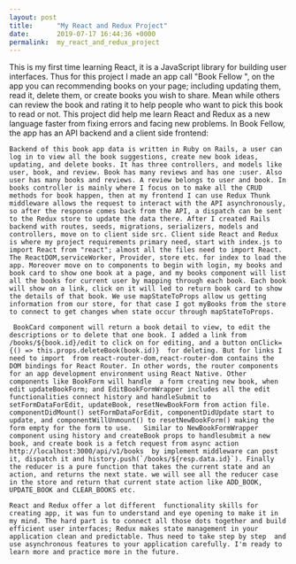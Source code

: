 ```yaml
---
layout: post
title:      "My React and Redux Project"
date:       2019-07-17 16:44:36 +0000
permalink:  my_react_and_redux_project
---
```


   This is my first time learning React, it is a JavaScript library for building user interfaces. Thus for this project I made an app call "Book Fellow ", on the app you can recommending books on your page; including updating them, read it, delete them, or create books you wish to share. Mean while others can review the book and rating it to help people who want to pick this book to read or not. This project did help me learn React and Redux as a new language faster from fixing errors and facing new problems. In Book Fellow, the app has an API backend and a client side frontend:
	  
	Backend of this book app data is written in Ruby on Rails, a user can log in to view all the book suggestions, create new book ideas, updating, and delete books. It has three controllers, and models like user, book, and review. Book has many reviews and has one :user. Also user has many books and reviews. A review belongs to user and book. In books controller is mainly where I focus on to make all the CRUD methods for book happen, then at my frontend I can use Redux Thunk middleware allows the request to interact with the API asynchronously, so after the response comes back from the API, a dispatch can be sent to the Redux store to update the data there. After I created Rails backend with routes, seeds, migrations, serializers, models and controllers, move on to client side src. Client side React and Redux is where my project requirements primary need, start with index.js to import React from "react"; almost all the files need to import React. The ReactDOM,serviceWorker, Provider, store etc. for index to load the app. Moreover move on to components to begin with login, my books and book card to show one book at a page, and my books component will list all the books for current user by mapping through each book. Each book will show on a link, click on it will led to return book card to show the details of that book. We use mapStateToProps allow us getting information from our store, for that case I got myBooks from the store to connect to get changes when state occur through mapStateToProps. 
	
	 BookCard component will return a book detail to view, to edit the descriptions or to delete that one book. I added a link from /books/${book.id}/edit to click on for editing, and a button onClick={() => this.props.deleteBook(book.id)}  for deleting. But for links I need to import  from react-router-dom,react-router-dom contains the DOM bindings for React Router. In other words, the router components for an app development environment using React Native. Other components like BookForm will handle  a form creating new book, when edit updateBookForm; and EditBookFormWrapper includes all the edit functionalities connect history and handleSubmit to setFormDataForEdit, updateBook, resetNewBookForm from action file. componentDidMount() setFormDataForEdit, componentDidUpdate start to update, and componentWillUnmount() to resetNewBookForm() making the form empty for the form to use.   Similar to NewBookFormWrapper component using history and createBook props to handlesubmit a new book, and create book is a fetch request from async action http://localhost:3000/api/v1/books  by implement middleware can post it, dispatch it and history.push(`/books/${resp.data.id}`). Finally the reducer is a pure function that takes the current state and an action, and returns the next state. we will see all the reducer case in the store and return that current state action like ADD_BOOK, UPDATE_BOOK and CLEAR_BOOKS etc.
  
	React and Redux offer a lot different  functionality skills for creating app, it was fun to understand and eye opening to make it in my mind. The hard part is to connect all those dots together and build efficient user interfaces; Redux makes state management in your application clean and predictable. Thus need to take step by step  and use asynchronous features to your application carefully. I'm ready to learn more and practice more in the future. 



